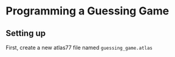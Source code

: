 # Programming a Guessing Game

## Setting up

First, create a new atlas77 file named `guessing_game.atlas`